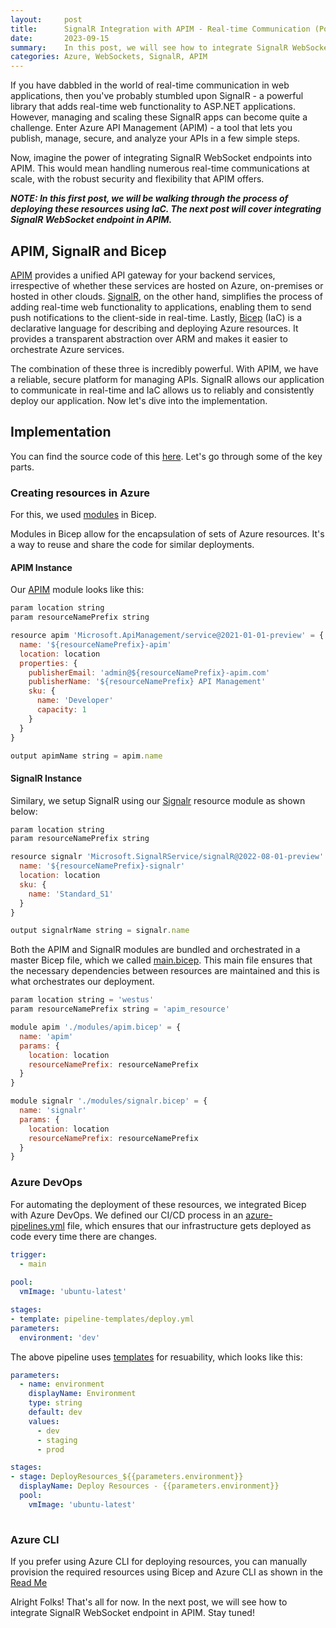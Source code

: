 ```yaml
---
layout:     post
title:      SignalR Integration with APIM - Real-time Communication (Post 1)
date:       2023-09-15
summary:    In this post, we will see how to integrate SignalR WebSocket endpoint in Azure APIM. 
categories: Azure, WebSockets, SignalR, APIM
---
```


If you have dabbled in the world of real-time communication in web applications, then you've probably stumbled upon SignalR - a powerful library that adds real-time web functionality to ASP.NET applications. However, managing and scaling these SignalR apps can become quite a challenge. Enter Azure API Management (APIM) - a tool that lets you publish, manage, secure, and analyze your APIs in a few simple steps.

Now, imagine the power of integrating SignalR WebSocket endpoints into APIM. This would mean handling numerous real-time communications at scale, with the robust security and flexibility that APIM offers.

***NOTE: In this first post, we will be walking through the process of deploying these resources using IaC. 
The next post will cover  integrating SignalR WebSocket endpoint in APIM.***

## APIM, SignalR and Bicep 

[APIM](https://learn.microsoft.com/en-us/azure/api-management/api-management-key-concepts) provides a unified API gateway for your backend services, irrespective of whether these services are hosted on Azure, on-premises or hosted in other clouds. [SignalR](https://learn.microsoft.com/en-us/aspnet/signalr/overview/getting-started/introduction-to-signalr), on the other hand, simplifies the process of adding real-time web functionality to applications, enabling them to send push notifications to the client-side in real-time. Lastly, [Bicep](https://learn.microsoft.com/en-us/azure/azure-resource-manager/bicep/overview?tabs=bicep) (IaC) is a declarative language for describing and deploying Azure resources. It provides a transparent abstraction over ARM and makes it easier to orchestrate Azure services.

The combination of these three is incredibly powerful. With APIM, we have a reliable, secure platform for managing APIs. SignalR allows our application to communicate in real-time and IaC allows us to reliably and consistently deploy our application. Now let's dive into the implementation.

## Implementation

You can find the source code of this [here](https://github.com/AdiThakker/ApimIaC/tree/main/Deployment). Let's go through some of the key parts.

### Creating resources in Azure

For this, we used [modules](https://learn.microsoft.com/en-us/azure/azure-resource-manager/bicep/modules) in Bicep. 

Modules in Bicep allow for the encapsulation of sets of Azure resources. It's a way to reuse and share the code for similar deployments. 

#### APIM Instance

Our [APIM](https://github.com/AdiThakker/ApimIaC/blob/main/Deployment/modules/apim.bicep) module looks like this:

~~~javascript
param location string
param resourceNamePrefix string

resource apim 'Microsoft.ApiManagement/service@2021-01-01-preview' = {
  name: '${resourceNamePrefix}-apim'
  location: location
  properties: {
    publisherEmail: 'admin@${resourceNamePrefix}-apim.com'
    publisherName: '${resourceNamePrefix} API Management'
    sku: {
      name: 'Developer'
      capacity: 1
    }
  }
}

output apimName string = apim.name
~~~

#### SignalR Instance

Similary, we setup SignalR using our [Signalr](https://github.com/AdiThakker/ApimIaC/blob/main/Deployment/modules/signalr.bicep) resource module as shown below:

~~~javascript
param location string
param resourceNamePrefix string

resource signalr 'Microsoft.SignalRService/signalR@2022-08-01-preview' = {
  name: '${resourceNamePrefix}-signalr'
  location: location
  sku: {
    name: 'Standard_S1'
  }
}

output signalrName string = signalr.name

~~~

Both the APIM and SignalR modules are bundled and orchestrated in a master Bicep file, which we called [main.bicep](https://github.com/AdiThakker/ApimIaC/blob/main/Deployment/main.bicep). This main file ensures that the necessary dependencies between resources are maintained and this is what orchestrates our deployment.

~~~javascript
param location string = 'westus'
param resourceNamePrefix string = 'apim_resource'

module apim './modules/apim.bicep' = {
  name: 'apim'
  params: {
    location: location
    resourceNamePrefix: resourceNamePrefix
  }
}

module signalr './modules/signalr.bicep' = {
  name: 'signalr'
  params: {
    location: location
    resourceNamePrefix: resourceNamePrefix
  }
}
~~~

### Azure DevOps

For automating the deployment of these resources, we integrated Bicep with Azure DevOps. We defined our CI/CD process in an [azure-pipelines.yml](https://github.com/AdiThakker/ApimIaC/blob/main/Deployment/azure-pipelines.yml) file, which ensures that our infrastructure gets deployed as code every time there are changes.

~~~yaml
trigger:
  - main
  
pool:
  vmImage: 'ubuntu-latest'

stages:
- template: pipeline-templates/deploy.yml
parameters:
  environment: 'dev'
~~~

The above pipeline uses [templates](https://github.com/AdiThakker/ApimIaC/tree/main/Deployment/pipeline-templates) for resuability, which looks like this:

~~~yaml
parameters:
  - name: environment
    displayName: Environment
    type: string
    default: dev
    values:
      - dev
      - staging
      - prod

stages:
- stage: DeployResources_${{parameters.environment}}
  displayName: Deploy Resources - {{parameters.environment}}
  pool:
    vmImage: 'ubuntu-latest'
    
~~~

### Azure CLI

If you prefer using Azure CLI for deploying resources, you can manually provision the required resources using Bicep and Azure CLI as shown in the [Read Me](https://github.com/AdiThakker/ApimIaC/blob/main/README.md)

Alright Folks! That's all for now. In the next post, we will see how to integrate SignalR WebSocket endpoint in APIM. Stay tuned!
